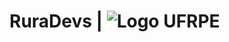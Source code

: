 # RuraDevs  | ![Logo UFRPE](https://raw.githubusercontent.com/MatheusFidelisPE/JavaAtividadeSemana1/master/baixados.png)

